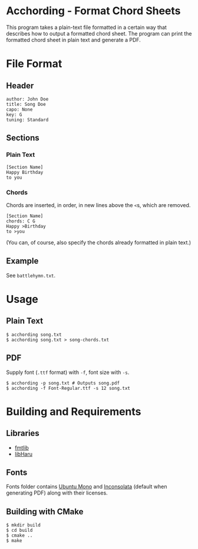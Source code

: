 # Acchording - Format Chord Sheets

This program takes a plain-text file formatted in a certain way that describes how to output a formatted chord sheet. The program can print the formatted chord sheet in plain text and generate a PDF.

# File Format

## Header

```
author: John Doe
title: Song Doe
capo: None
key: G
tuning: Standard
```

## Sections

### Plain Text

```
[Section Name]
Happy Birthday
to you
```

### Chords

Chords are inserted, in order, in new lines above the `<`s, which are removed.

```
[Section Name]
chords: C G
Happy >Birthday
to >you
```

(You can, of course, also specify the chords already formatted in plain text.)

## Example

See `battlehymn.txt`.

# Usage

## Plain Text

```
$ acchording song.txt
$ acchording song.txt > song-chords.txt
```

## PDF

Supply font (`.ttf` format) with `-f`, font size with `-s`.

```
$ acchording -p song.txt # Outputs song.pdf
$ acchording -f Font-Regular.ttf -s 12 song.txt
```

# Building and Requirements

## Libraries

- [fmtlib](https://github.com/fmtlib/fmt)
- [libHaru](http://libharu.org/)

## Fonts

Fonts folder contains [Ubuntu Mono](https://fonts.google.com/specimen/Ubuntu+Mono) and [Inconsolata](https://fonts.google.com/specimen/Inconsolata) (default when generating PDF) along with their licenses.

## Building with CMake

```
$ mkdir build
$ cd build
$ cmake ..
$ make
```
